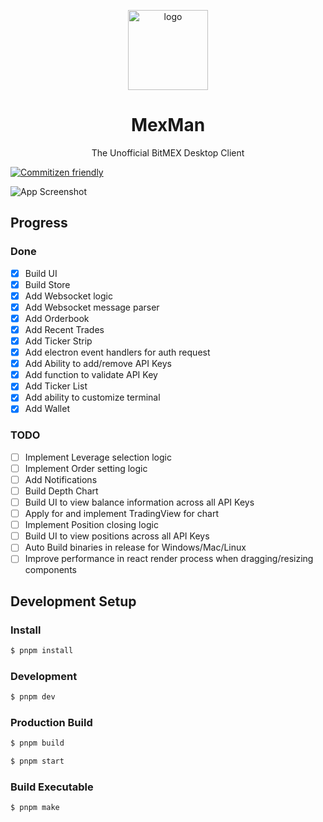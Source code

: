<p align="center">
<img src="https://i.ibb.co/SwL7g9r/logo.png" width="128px" height="128px" alt="logo" border="0" />
</p>

<div align="center">
  <h1>MexMan</h1>
</div>
<p align="center">The Unofficial BitMEX Desktop Client</p>

[![Commitizen friendly](https://img.shields.io/badge/commitizen-friendly-brightgreen.svg)](http://commitizen.github.io/cz-cli/)

![App Screenshot](https://i.ibb.co/PtdQ82q/Screenshot-2024-08-17-142733.png)

## Progress

### Done

- [x] Build UI
- [x] Build Store
- [x] Add Websocket logic
- [x] Add Websocket message parser
- [x] Add Orderbook
- [x] Add Recent Trades
- [x] Add Ticker Strip
- [x] Add electron event handlers for auth request
- [x] Add Ability to add/remove API Keys
- [x] Add function to validate API Key
- [x] Add Ticker List
- [x] Add ability to customize terminal
- [x] Add Wallet

### TODO

- [ ] Implement Leverage selection logic
- [ ] Implement Order setting logic
- [ ] Add Notifications
- [ ] Build Depth Chart
- [ ] Build UI to view balance information across all API Keys
- [ ] Apply for and implement TradingView for chart
- [ ] Implement Position closing logic
- [ ] Build UI to view positions across all API Keys
- [ ] Auto Build binaries in release for Windows/Mac/Linux
- [ ] Improve performance in react render process when dragging/resizing components

## Development Setup

### Install

```bash
$ pnpm install
```

### Development

```bash
$ pnpm dev
```

### Production Build

```bash
$ pnpm build

$ pnpm start
```

### Build Executable

```bash
$ pnpm make
```
